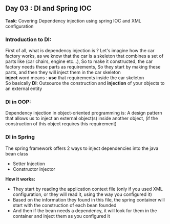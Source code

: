 ## Day 03 : DI and Spring IOC

**Task**: Covering Dependency injection using spring IOC and XML configuration

### Introduction to DI:
First of all, what is dependency injection is ? Let's imagine how the car factory works, as we know that the car is a skeleton that combines a set of parts like (car chairs, engine etc...), So to make it constructed, the car factory needs these parts as requirements, So they start by making these parts, and then they will inject them in the car skeleton  
**inject** word means : **use** that requirements inside the car skeleton  
So basically **DI**: Outsource the construction and **injection** of your objects to an external entity  

### DI in OOP:
Dependency injection in object-oriented programming is: A design pattern that allows us to inject an external object(s) inside another object, (if the construction of this object requires this requirement)  

### DI in Spring
The spring framework offers 2 ways to inject dependencies into the java bean class  
- Setter Injection  
- Constructor injector  

**How it works:**  
- They start by reading the application context file (only if you used XML configuration, or they will read it, using the way you configured it)
- Based on the information they found in this file, the spring container will start with the construction of each bean founded
- And then if the bean needs a dependency, it will look for them in the container and inject them as you configured it
